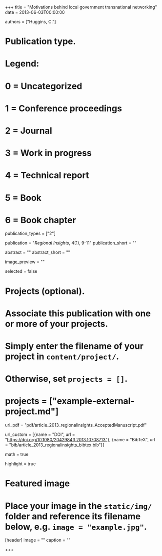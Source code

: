 +++
title = "Motivations behind local government transnational networking"
date = 2013-06-03T00:00:00

authors = ["Huggins, C."]

# Publication type.
# Legend:
# 0 = Uncategorized
# 1 = Conference proceedings
# 2 = Journal
# 3 = Work in progress
# 4 = Technical report
# 5 = Book
# 6 = Book chapter
publication_types = ["2"]

publication = "*Regional Insights*, 4(1), 9-11"
publication_short = ""

abstract = ""
abstract_short = ""

image_preview = ""

selected = false

# Projects (optional).
#   Associate this publication with one or more of your projects.
#   Simply enter the filename of your project in `content/project/`.
#   Otherwise, set `projects = []`.
# projects = ["example-external-project.md"]

url_pdf = "pdf/article_2013_regionalinsights_AcceptedManuscript.pdf"

url_custom = [{name = "DOI", url = "https://doi.org/10.1080/20429843.2013.10708713"}, {name = "BibTeX", url = "bib/article_2013_regionalinsights_bibtex.bib"}]

math = true

highlight = true

# Featured image
# Place your image in the `static/img/` folder and reference its filename below, e.g. `image = "example.jpg"`.
[header]
image = ""
caption = ""

+++

